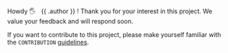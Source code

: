 Howdy 🖐 &nbsp; {{ .author }} ! Thank you for your interest in this project. We value your feedback and will respond soon.

If you want to contribute to this project, please make yourself familiar with the `CONTRIBUTION` [guidelines](https://github.com/zhengkes/govmomi/blob/main/CONTRIBUTING.md).